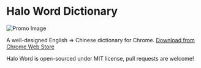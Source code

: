 Halo Word Dictionary
========

![Promo Image](http://ww1.sinaimg.cn/large/70cecf67jw1e900jtcothj212w0fkq7f.jpg)

A well-designed English ⇒ Chinese dictionary for Chrome. [Download from Chrome Web Store](https://chrome.google.com/webstore/detail/halo-word-dictionary/bhkcehpnnlgncpnefpanachijmhikocj)

Halo Word is open-sourced under MIT license, pull requests are welcome!
